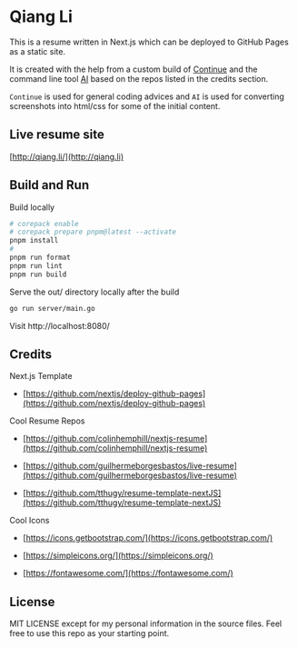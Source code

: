 # Qiang Li

This is a resume written in Next.js which can be deployed to GitHub Pages as a static site.

 It is created with the help from a custom build of [Continue](https://github.com/openaide/awesome/tree/main/docker/continue) and the command line tool [AI](https://github.com/qiangli/ai) based on the repos listed in the credits section.

`Continue` is used for general coding advices and `AI` is used for converting screenshots into html/css for some of the initial content.

## Live resume site

[http://qiang.li/](http://qiang.li)

## Build and Run

Build locally

```bash
# corepack enable 
# corepack prepare pnpm@latest --activate         
pnpm install
#
pnpm run format
pnpm run lint
pnpm run build
```

Serve the out/ directory locally after the build

```bash
go run server/main.go
```

Visit http://localhost:8080/


## Credits

Next.js Template

+ [https://github.com/nextjs/deploy-github-pages](https://github.com/nextjs/deploy-github-pages)

Cool Resume Repos

+ [https://github.com/colinhemphill/nextjs-resume](https://github.com/colinhemphill/nextjs-resume)

+ [https://github.com/guilhermeborgesbastos/live-resume](https://github.com/guilhermeborgesbastos/live-resume)

+ [https://github.com/tthugy/resume-template-nextJS](https://github.com/tthugy/resume-template-nextJS)

Cool Icons

+ [https://icons.getbootstrap.com/](https://icons.getbootstrap.com/)

+ [https://simpleicons.org/](https://simpleicons.org/)

+ [https://fontawesome.com/](https://fontawesome.com/)


## License

MIT LICENSE except for my personal information in the source files. Feel free to use this repo as your starting point.